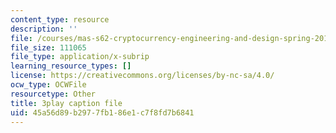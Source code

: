 ```yaml
---
content_type: resource
description: ''
file: /courses/mas-s62-cryptocurrency-engineering-and-design-spring-2018/45a56d89b2977fb186e1c7f8fd7b6841_muwNEvhy6Po.srt
file_size: 111065
file_type: application/x-subrip
learning_resource_types: []
license: https://creativecommons.org/licenses/by-nc-sa/4.0/
ocw_type: OCWFile
resourcetype: Other
title: 3play caption file
uid: 45a56d89-b297-7fb1-86e1-c7f8fd7b6841
---
```

